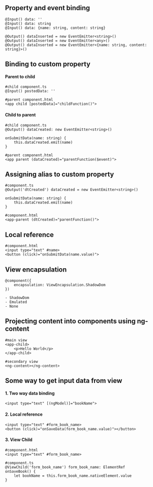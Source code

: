## Property and event binding
```
@Input() data: ''
@Input() data: string
@Input() data: {name: string, content: string}

@Output() dataInserted = new EventEmitter<string>()
@Output() dataInserted = new EventEmitter<any>()
@Output() dataInserted = new EventEmitter<{name: string, content: string}>()
```

## Binding to custom property
#### Parent to child 
```
#child component.ts
@Input() postedData: ''

#parent component.html
<app child [postedData]="childFunction()">
```

#### Child to parent
```
#child component.ts
@Output() dataCreated: new EventEmitter<string>()

onSubmitData(name: string) {
    this.dataCreated.emit(name)
}

#parent component.html
<app parent (dataCreated)="parentFunction($event)">
```
## Assigning alias to custom property
```
#component.ts
@Output('dtCreated') dataCreated = new EventEmitter<string>()

onSubmitData(name: string) {
    this.dataCreated.emit(name)
}

#component.html
<app-parent (dtCreated)="parentFunction()">
```
## Local reference
```
#component.html
<input type="text" #name>
<button (click)="onSubmitData(name.value)">
```
## View encapsulation
```
@component({
    encapsulation: ViewEncapsulation.ShadowDom
})

- ShadowDom
- Emulated
- None

```

## Projecting content into components using ng-content
```
#main view 
<app-child>
    <p>Hello World</p>
</app-child>

#secondary view
<ng-content></ng-content>
```

## Some way to get input data from view 
#### 1. Two way data binding 
```
<input type="text" [(ngModel)]="bookName">
```
#### 2. Local reference
```
<input type="text" #form_book_name>
<button (click)="onSaveData(form_book_name.value)"></button>
```
#### 3. View Child
```
#component.html
<input type="text" #form_book_name>

#component.ts
@ViewChild('form_book_name') form_book_name: ElementRef
onSaveBook() {
    let bookName = this.form_book_name.nativeElement.value
}

```